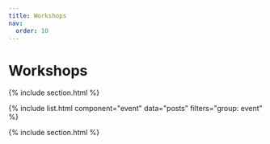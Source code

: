 ```yaml
---
title: Workshops
nav:
  order: 10
---
```


# **Workshops**

{% include section.html %}



{% include list.html 
component="event" 
data="posts" 
filters="group: event" %}

{% include section.html %}

